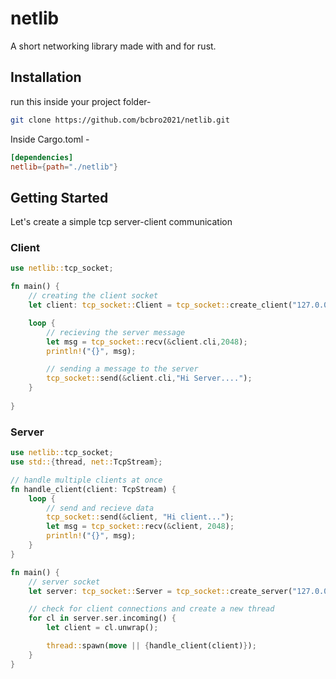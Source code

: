 # netlib
A short networking library made with and for rust.

## Installation
run this inside your project folder- <br />
```sh
git clone https://github.com/bcbro2021/netlib.git
```
Inside Cargo.toml - <br />
```toml
[dependencies]
netlib={path="./netlib"}
```
## Getting Started
Let's create a simple tcp server-client communication
### Client
```rust
use netlib::tcp_socket;

fn main() {
    // creating the client socket
    let client: tcp_socket::Client = tcp_socket::create_client("127.0.0.1:1234");

    loop {
        // recieving the server message
        let msg = tcp_socket::recv(&client.cli,2048);
        println!("{}", msg);

        // sending a message to the server
        tcp_socket::send(&client.cli,"Hi Server....");
    }
    
}
```
### Server
```rust
use netlib::tcp_socket;
use std::{thread, net::TcpStream};

// handle multiple clients at once
fn handle_client(client: TcpStream) {
    loop {
        // send and recieve data
        tcp_socket::send(&client, "Hi client...");
        let msg = tcp_socket::recv(&client, 2048);
        println!("{}", msg);
    }
}

fn main() {
    // server socket
    let server: tcp_socket::Server = tcp_socket::create_server("127.0.0.1:1234");

    // check for client connections and create a new thread
    for cl in server.ser.incoming() {
        let client = cl.unwrap();

        thread::spawn(move || {handle_client(client)});
    }
}

```
